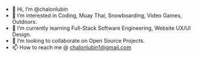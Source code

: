 - 👋 Hi, I’m @chalonlubin
- 👀 I’m interested in Coding, Muay Thai, Snowboarding, Video Games, Outdoors.
- 🌱 I’m currently learning Full-Stack Software Engineering, Website UX/UI Design.
- 💞️ I’m looking to collaborate on Open Source Projects.
- 📫 How to reach me @ chalonlubin1@gmail.com

<!---
chalonlubin/chalonlubin is a ✨ special ✨ repository because its `README.md` (this file) appears on your GitHub profile.
You can click the Preview link to take a look at your changes.
--->
